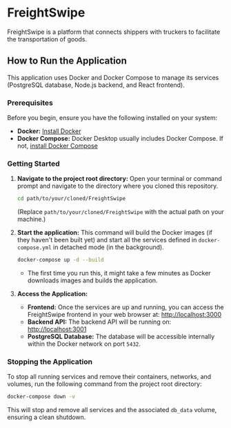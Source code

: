 # FreightSwipe

FreightSwipe is a platform that connects shippers with truckers to facilitate the transportation of goods.

## How to Run the Application

This application uses Docker and Docker Compose to manage its services (PostgreSQL database, Node.js backend, and React frontend).

### Prerequisites

Before you begin, ensure you have the following installed on your system:

*   **Docker:** [Install Docker](https://docs.docker.com/get-docker/)
*   **Docker Compose:** Docker Desktop usually includes Docker Compose. If not, [install Docker Compose](https://docs.docker.com/compose/install/)

### Getting Started

1.  **Navigate to the project root directory:**
    Open your terminal or command prompt and navigate to the directory where you cloned this repository.
    ```bash
    cd path/to/your/cloned/FreightSwipe
    ```
    (Replace `path/to/your/cloned/FreightSwipe` with the actual path on your machine.)

2.  **Start the application:**
    This command will build the Docker images (if they haven't been built yet) and start all the services defined in `docker-compose.yml` in detached mode (in the background).

    ```bash
    docker-compose up -d --build
    ```

    *   The first time you run this, it might take a few minutes as Docker downloads images and builds the application.

3.  **Access the Application:**
    *   **Frontend:** Once the services are up and running, you can access the FreightSwipe frontend in your web browser at:
        [http://localhost:3000](http://localhost:3000)
    *   **Backend API:** The backend API will be running on:
        [http://localhost:3001](http://localhost:3001)
    *   **PostgreSQL Database:** The database will be accessible internally within the Docker network on port `5432`.

### Stopping the Application

To stop all running services and remove their containers, networks, and volumes, run the following command from the project root directory:

```bash
docker-compose down -v
```

This will stop and remove all services and the associated `db_data` volume, ensuring a clean shutdown.
